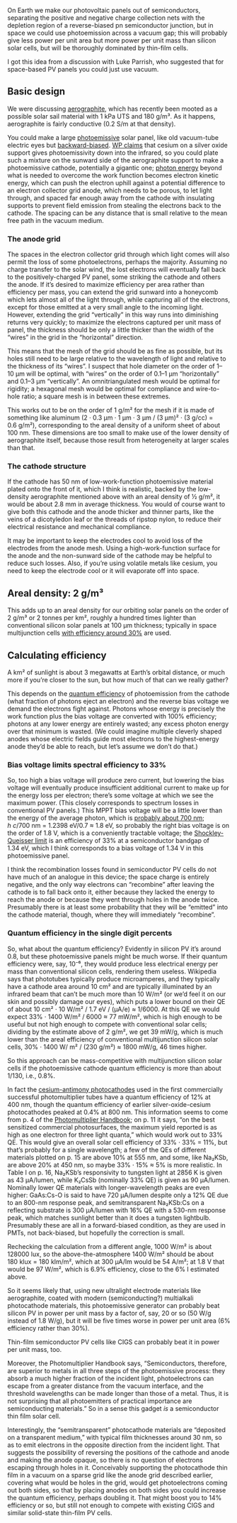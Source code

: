 On Earth we make our photovoltaic panels out of semiconductors,
separating the positive and negative charge collection nets with the
depletion region of a reverse-biased pn semiconductor junction, but in
space we could use photoemission across a vacuum gap; this will
probably give less power per unit area but more power per unit mass
than silicon solar cells, but will be thoroughly dominated by
thin-film cells.

I got this idea from a discussion with Luke Parrish, who suggested
that for space-based PV panels you could just use vacuum.

Basic design
------------

We were discussing [aerographite][0], which has recently been mooted
as a possible solar sail material with 1 kPa UTS and 180 g/m³.  As it
happens, aerographite is fairly conductive (0.2 S/m at that density).

[0]: https://en.wikipedia.org/wiki/Aerographite

You could make a large [photoemissive][8] solar panel, like old
vacuum-tube electric eyes but [backward-biased][2].  [WP claims][1]
that cesium on a silver oxide support gives photoemissivity down into
the infrared, so you could plate such a mixture on the sunward side of
the aerographite support to make a photoemissive cathode, potentially
a gigantic one; [photon energy][3] beyond what is needed to overcome
the work function becomes electron kinetic energy, which can push the
electron uphill against a potential difference to an electron
collector grid anode, which needs to be porous, to let light through,
and spaced far enough away from the cathode with insulating supports
to prevent field emission from stealing the electrons back to the
cathode.  The spacing can be any distance that is small relative to
the mean free path in the vacuum medium.

[1]: https://en.wikipedia.org/wiki/Phototube
[2]: https://en.wikipedia.org/wiki/Work_function#Work_function_of_cold_electron_collector
[3]: https://en.wikipedia.org/wiki/Photon_energy
[8]: https://en.wikipedia.org/wiki/Photoelectric_effect

### The anode grid ###

The spaces in the electron collector grid through which light comes
will also permit the loss of some photoelectrons, perhaps the
majority.  Assuming no charge transfer to the solar wind, the lost
electrons will eventually fall back to the positively-charged PV
panel, some striking the cathode and others the anode.  If it’s
desired to maximize efficiency per area rather than efficiency per
mass, you can extend the grid sunward into a honeycomb which lets
almost all of the light through, while capturing all of the electrons,
except for those emitted at a very small angle to the incoming light.
However, extending the grid “vertically” in this way runs into
diminishing returns very quickly; to maximize the electrons captured
per unit mass of panel, the thickness should be only a little thicker
than the width of the “wires” in the grid in the “horizontal”
direction.

This means that the mesh of the grid should be as fine as possible,
but its holes still need to be large relative to the wavelength of
light and relative to the thickness of its “wires”.  I suspect that
hole diameter on the order of 1–10 μm will be optimal, with “wires” on
the order of 0.1–1 μm “horizontally” and 0.1–3 μm “vertically”.  An
omnitriangulated mesh would be optimal for rigidity; a hexagonal mesh
would be optimal for compliance and wire-to-hole ratio; a square mesh
is in between these extremes.

This works out to be on the order of 1 g/m² for the mesh if it is made
of something like aluminum (2 · 0.3 μm · 1 μm · 3 μm / (3 μm)² · (3
g/cc) = 0.6 g/m²), corresponding to the areal density of a uniform
sheet of about 100 nm.  These dimensions are too small to make use of
the lower density of aerographite itself, because those result from
heterogeneity at larger scales than that.

### The cathode structure ###

If the cathode has 50 nm of low-work-function photoemissive material
plated onto the front of it, which I think is realistic, backed by the
low-density aerographite mentioned above with an areal density of
½ g/m², it would be about 2.8 mm in average thickness.  You would of
course want to give both this cathode and the anode thicker and
thinner parts, like the veins of a dicotyledon leaf or the threads of
ripstop nylon, to reduce their electrical resistance and mechanical
compliance.

It may be important to keep the electrodes cool to avoid loss of the
electrodes from the anode mesh.  Using a high-work-function surface
for the anode and the non-sunward side of the cathode may be helpful
to reduce such losses.  Also, if you’re using volatile metals like
cesium, you need to keep the electrode cool or it will evaporate off
into space.

Areal density: 2 g/m³
---------------------

This adds up to an areal density for our orbiting solar panels on the
order of 2 g/m³ or 2 tonnes per km², roughly a hundred times lighter
than conventional silicon solar panels at 100 μm thickness; typically
in space multijunction cells [with efficiency around 30%][4] are used.

Calculating efficiency
----------------------

A km² of sunlight is about 3 megawatts at Earth’s orbital distance, or
much more if you’re closer to the sun, but how much of that can we
really gather?

[4]: https://commons.wikimedia.org/wiki/File:CellPVeff%28rev210104%29.png

This depends on the [quantum efficiency][7] of photoemission from the
cathode (what fraction of photons eject an electron) and the reverse
bias voltage we demand the electrons fight against.  Photons whose
energy is precisely the work function plus the bias voltage are
converted with 100% efficiency; photons at any lower energy are
entirely wasted; any excess photon energy over that minimum is wasted.
(We could imagine multiple cleverly shaped anodes whose electric
fields guide most electrons to the highest-energy anode they’d be able
to reach, but let’s assume we don’t do that.)

[7]: https://en.wikipedia.org/wiki/Photocathode#Quantum_Efficiency_%28QE%29

### Bias voltage limits spectral efficiency to 33% ###

So, too high a bias voltage will produce zero current, but lowering
the bias voltage will eventually produce insufficient additional
current to make up for the energy loss per electron; there’s some
voltage at which we see the maximum power.  (This closely corresponds
to spectrum losses in conventional PV panels.)  This MPPT bias voltage
will be a little lower than the energy of the average photon, which is
[probably about 700 nm][5]; *h c*/700 nm = 1.2398 eV/0.7 ≈ 1.8 eV, so
probably the right bias voltage is on the order of 1.8 V, which is a
conveniently tractable voltage; the [Shockley-Queisser limit][6] is an
efficiency of 33% at a semiconductor bandgap of 1.34 eV, which I think
corresponds to a bias voltage of 1.34 V in this photoemissive panel.

[5]: https://en.wikipedia.org/wiki/Sunlight#Spectral_composition_of_sunlight_at_Earth%27s_surface
[6]: https://en.wikipedia.org/wiki/Shockley%E2%80%93Queisser_limit

I think the recombination losses found in semiconductor PV cells do
not have much of an analogue in this device; the space charge is
entirely negative, and the only way electrons can “recombine” after
leaving the cathode is to fall back onto it, either because they
lacked the energy to reach the anode or because they went through
holes in the anode twice.  Presumably there is at least some
probability that they will be “emitted” into the cathode material,
though, where they will immediately “recombine”.

### Quantum efficiency in the single digit percents ###

So, what about the quantum efficiency?  Evidently in silicon PV it’s
around 0.8, but these photoemissive panels might be much worse.  If
their quantum efficiency were, say, 10⁻⁶, they would produce less
electrical energy per mass than conventional silicon cells, rendering
them useless.  Wikipedia says that phototubes typically produce
microamperes, and they typically have a cathode area around 10 cm² and
are typically illuminated by an infrared beam that can’t be much more
than 10 W/m² (or we’d feel it on our skin and possibly damage our
eyes), which puts a lower bound on their QE of about 10 cm² · 10 W/m²
/ 1.7 eV / (μA/e) ≈ 1/6000.  At this QE we would expect 33% ·
1400 W/m² / 6000 ≈ 77 mW/m², which is high enough to be useful but not
high enough to compete with conventional solar cells; dividing by the
estimate above of 2 g/m², we get 39 mW/g, which is much lower than the
areal efficiency of conventional multijunction silicon solar cells,
30% · 1400 W/ m² / (230 g/m²) ≈ 1800 mW/g, 46 times higher.

So this approach can be mass-competitive with multijunction silicon
solar cells if the photoemissive cathode quantum efficiency is more
than about 1/130, i.e., 0.8%.

In fact the [cesium-antimony photocathodes][9] used in the first
commercially successful photomultiplier tubes have a quantum
efficiency of 12% at 400 nm, though the quantum efficiency of earlier
silver-oxide-cesium photocathodes peaked at 0.4% at 800 nm.  This
information seems to come from p. 4 of the [Photomultiplier
Handbook][10]; on p. 11 it says, “on the best sensitized commercial
photosurfaces, the maximum yield reported is as high as one electron
for three light quanta,” which would work out to 33% QE.  This would
give an overall solar cell efficiency of 33% · 33% = 11%, but that’s
probably for a single wavelength; a few of the QEs of different
materials plotted on p. 15 are above 10% at 555 nm, and some, like
Na₂KSb, are above 20% at 450 nm, so maybe 33% · 15% ≈ 5% is more
realistic.  In Table I on p. 16, Na₂KSb’s responsivity to tungsten
light at 2856 K is given as 43 μA/lumen, while K₂CsSb (nominally 33%
QE) is given as 90 μA/lumen.  Nominally lower QE materials with
longer-wavelength peaks are even higher: GaAs:Cs-O is said to have
720 μA/lumen despite only a 12% QE due to an 800-nm response peak, and
semitransparent Na₂KSb:Cs on a reflecting substrate is 300 μA/lumen
with 16% QE with a 530-nm response peak, which matches sunlight better
than it does a tungsten lightbulb.  Presumably these are all in a
forward-biased condition, as they are used in PMTs, not back-biased,
but hopefully the correction is small.

Rechecking the calculation from a different angle, 1000 W/m² is about
128000 lux, so the above-the-atmosphere 1400 W/m² should be about
180 klux = 180 klm/m², which at 300 μA/lm would be 54 A/m²; at 1.8 V
that would be 97 W/m², which is 6.9% efficiency, close to the 6% I
estimated above.

So it seems likely that, using new ultralight electrode materials like
aerographite, coated with modern (semiconducting?) multialkali
photocathode materials, this photoemissive generator can probably beat
silicon PV in power per unit mass by a factor of, say, 20 or so
(50 W/g instead of 1.8 W/g), but it will be five times worse in power
per unit area (6% efficiency rather than 30%).

[9]: https://en.wikipedia.org/wiki/Photomultiplier_tube#Improved_photocathodes
[10]: https://psec.uchicago.edu/links/Photomultiplier_Handbook.pdf "Burle Industries, Ⓒ 1980, 10-89, supersedes PMT-62, 8-80, TP-136"

Thin-film semiconductor PV cells like CIGS can probably beat it in
power per unit mass, too.

Moreover, the Photomultiplier Handbook says, “Semiconductors,
therefore, are superior to metals in all three steps of the
photoemissive process: they absorb a much higher fraction of the
incident light, photoelectrons can escape from a greater distance from
the vacuum interface, and the threshold wavelengths can be made longer
than those of a metal.  Thus, it is not surprising that all
photoemitters of practical importance are semiconducting materials.”
So in a sense this gadget *is* a semiconductor thin film solar cell.

Interestingly, the “semitransparent” photocathode materials are
“deposited on a transparent medium,” with typical film thicknesses
around 30 nm, so as to emit electrons in the opposite direction from
the incident light.  That suggests the possibility of reversing the
positions of the cathode and anode and making the anode opaque, so
there is no question of electrons escaping through holes in it.
Conceivably supporting the photocathode thin film in a vacuum on a
sparse grid like the anode grid described earlier, covering what would
be holes in the grid, would get photoelectrons coming out both sides,
so that by placing anodes on both sides you could increase the quantum
efficiency, perhaps doubling it.  That might boost you to 14%
efficiency or so, but still not enough to compete with existing CIGS
and similar solid-state thin-film PV cells.